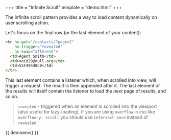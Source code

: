 +++
title = "Infinite Scroll"
template = "demo.html"
+++
        
The infinite scroll pattern provides a way to load content dynamically on user scrolling action.

Let's focus on the final row (or the last element of your content):

```html
<tr hx-get="/contacts/?page=2"
    hx-trigger="revealed"
    hx-swap="afterend">
  <td>Agent Smith</td>
  <td>void29@null.org</td>
  <td>55F49448C0</td>
</tr>
```

This last element contains a listener which, when scrolled into view, will trigger a request. The result is then appended after it.
The last element of the results will itself contain the listener to load the *next* page of results, and so on.

> `revealed` - triggered when an element is scrolled into the viewport (also useful for lazy-loading). If you are using `overflow` in css like `overflow-y: scroll` you should use `intersect once` instead of `revealed`.

{{ demoenv() }}

<script>
    server.autoRespondAfter = 1000; // longer response for more drama

    //=========================================================================
    // Fake Server Side Code
    //=========================================================================

    // data
    var dataStore = function(){
      var contactId = 9;
      function generateContact() {
        contactId++;
        var idHash = "";
        var possible = "ABCDEFG0123456789";
        for( var i=0; i < 10; i++ ) idHash += possible.charAt(Math.floor(Math.random() * possible.length));
        return { name: "Agent Smith", email: "void" + contactId + "@null.org", id: idHash }
      }
      return {
        contactsForPage : function(page) {
          var vals = [];
          for( var i=0; i < 20; i++ ){
            vals.push(generateContact());
          }
          return vals;
        }
      }
    }()
    
    // routes
    init("/demo", function(request, params){
      var contacts = dataStore.contactsForPage(1)
      return tableTemplate(contacts)
    });
    
    onGet(/\/contacts.*/, function(request, params){
      var page = parseInt(params['page']);
      var contacts = dataStore.contactsForPage(page)
      return rowsTemplate(page, contacts);
    });
    
    // templates
    function tableTemplate(contacts) {
      return `<table hx-indicator=".htmx-indicator"><thead><tr><th>Name</th><th>Email</th><th>ID</th></tr></thead><tbody>
              ${rowsTemplate(1, contacts)}
              </tbody></table><center><img class="htmx-indicator" width="60" src="/img/bars.svg" alt="Loading..."></center>`
    }

    function rowsTemplate(page, contacts) {
      var txt = "";
      var trigger_attributes = "";

      for (var i = 0; i < contacts.length; i++) {
        var c = contacts[i];

        if (i == (contacts.length - 1)) {
         trigger_attributes = ` hx-get="/contacts/?page=${page + 1}" hx-trigger="revealed" hx-swap="afterend"`
        }

        txt += "<tr" + trigger_attributes +"><td>" + c.name + "</td><td>" + c.email + "</td><td>" + c.id + "</td></tr>\n";
      }
      return txt;
    }
</script>
